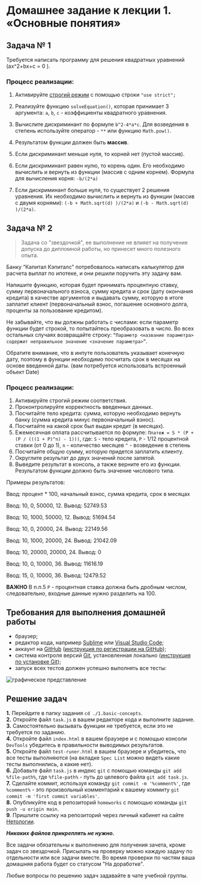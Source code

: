 # Домашнее задание к лекции 1. «Основные понятия»

## Задача № 1

Требуется написать программу для решения квадратных уравнений (ax^2+bx+c = 0 ).

### Процесс реализации:
1. Активируйте [строгий режим](https://learn.javascript.ru/strict-mode) c помощью строки `"use strict";`

2. Реализуйте функцию `solveEquation()`, которая принимает 3 аргумента: `a`, `b`, `c` - коэффициенты квадратного уравнения.

3. Вычислите дискриминант по формуле `b^2-4*a*c`. Для возведения в степень используйте оператор - `**` или функцию `Math.pow()`.

4. Результатом функции должен быть **массив**.

5. Если дискриминант меньше нуля, то корней нет (пустой массив).

6. Если дискриминант равен нулю, то корень один. Его необходимо вычислить и вернуть из функции (массив с одним корнем). Формула для вычисления корня: `-b/(2*a)`

7. Если дискриминант больше нуля, то существует 2 решения уравнения. Их необходимо вычислить и вернуть из функции (массив с двумя корнями): `(-b + Math.sqrt(d) )/(2*a)` и `(-b - Math.sqrt(d) )/(2*a)`.

## Задача № 2

> Задача со "звездочкой", ее выполнение не влияет на получение допуска до дипломной работы, но принесет много полезного опыта.

Банку “Капитал Кэпиталс” потребовалось написать калькулятор для расчета выплат по ипотеке, и они решили поручить эту задачу вам. 

Напишите функцию, которая будет принимать процентную ставку, сумму первоначального взноса, сумму кредита и срок (дату окончания кредита) в качестве аргументов и выдавать сумму, которую в итоге заплатит клиент (первоначальный взнос, погашение основного долга, проценты за пользование кредитом). 

Не забывайте, что вы должны работать с числами: если параметр функции будет строкой, то попытайтесь преобразовать в число. Во всех остальных случаях возвращайте строку: `“Параметр <название параметра> содержит неправильное значение <значение параметра>”`.

Обратите внимание, что в инпуте пользователь указывает конечную дату, поэтому в функции необходимо посчитать срок в месяцах на основе введенной даты. (вам потребуется использовать встроенный объект Date)

### Процесс реализации:
1. Активируйте строгий режим соответствия.
2. Проконтролируйте корректность введенных данных.
3. Посчитайте тело кредита: сумма, которую необходимо вернуть банку (сумма кредита минус первоначальный взнос).
4. Посчитайте на какой срок был выдан кредит (в месяцах).
5. Ежемесячная оплата рассчитывается по формуле: `Платеж = S * (P + (P / (((1 + P)^n) - 1)))`, где:
`S` - тело кредита, `P` - 1/12 процентной ставки (от 0 до 1), `n` - количество месяцев
`^` - возведение в степень
6. Посчитайте общую сумму, которую придется заплатить клиенту.
7. Округлите результат до двух значений после запятой.
8. Выведите результат в консоль, а также верните его из функции. Результатом функции должно быть значение числового типа.

Примеры результатов:

Ввод: процент * 100, начальный взнос, сумма кредита, срок в месяцах

Ввод: 10, 0, 50000, 12. Вывод: 52749.53

Ввод: 10, 1000, 50000, 12. Вывод: 51694.54

Ввод: 10, 0, 20000, 24. Вывод: 22149.56

Ввод: 10, 1000, 20000, 24. Вывод: 21042.09

Ввод: 10, 20000, 20000, 24. Вывод: 0

Ввод: 10, 0, 10000, 36. Вывод: 11616.19 

Ввод: 15, 0, 10000, 36. Вывод: 12479.52

**ВАЖНО**
В п.п.5 `P` - процентная ставка должна быть дробным числом, следовательно, входные данные нужно разделить на 100.

## Требования для выполнения домашней работы

* браузер;
* редактор кода, например [Sublime][1] или [Visual Studio Code][2];
* аккаунт на [GitHub][0] ([инструкция по регистрации на GitHub][3]);
* система контроля версий [Git][4], установленная локально ([инструкция по установке Git][5]);
* запуск всех тестов должен успешно выполнять все тесты:

![графическое представление](../Jasmine/results/sucessed_tasks1_1.png)

## Решение задач
**1.** Перейдите в папку задания `cd ./1.basic-concepts`. <br>
**2.** Откройте файл `task.js` в вашем редакторе кода и выполните задание. <br>
**3.** Самостоятельно вызывать функции не требуется, если это не требуется по заданию. <br>
**4.** Откройте файл `index.html` в вашем браузере и с помощью консоли `DevTools` убедитесь в правильности выводимых результатов. <br>
**5.** Откройте файл `test-runer.html` в вашем браузере и убедитесь, что все тесты выполняются (на вкладке `Spec List` можно видеть какие тесты выполнились, а какие нет). <br>
**6.** Добавьте файл `task.js` в индекс `git` с помощью команды `git add %file-path%`, где `%file-path%` - путь до целевого файла `git add task.js`. <br>
**7.** Сделайте коммит, используя команду `git commit -m '%comment%'`, где `%comment%` - это произвольный комментарий к вашему коммиту `git commit -m 'first commit variables'`. <br>
**8.** Опубликуйте код в репозиторий `homeworks` с помощью команды `git push -u origin main`.<br>
**9**. Пришлите ссылку на репозиторий через личный кабинет на сайте [Нетологии][6].<br>

[0]: https://github.com/
[1]: https://www.sublimetext.com/
[2]: https://code.visualstudio.com/
[3]: https://github.com/netology-code/guides/tree/master/github
[4]: https://git-scm.com/
[5]: https://github.com/netology-code/guides/blob/master/git/README.md
[6]: https://netology.ru/

**_Никаких файлов прикреплять не нужно._**

Все задачи обязательны к выполнению для получения зачета, кроме задач со звездочкой. Присылать на проверку можно каждую задачу по отдельности или все задачи вместе. Во время проверки по частям ваша домашняя работа будет со статусом "На доработке".

Любые вопросы по решению задач задавайте в чате учебной группы.

